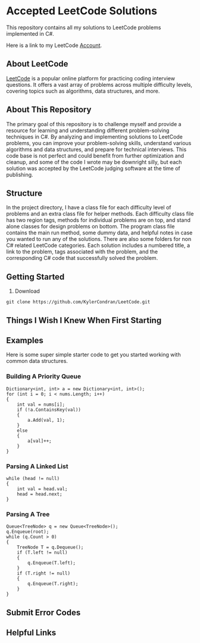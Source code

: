 # Accepted LeetCode Solutions

This repository contains all my solutions to LeetCode problems implemented in C#. 

Here is a link to my LeetCode [Account](https://leetcode.com/u/KylerCondran/).

## About LeetCode

[LeetCode](https://leetcode.com/) is a popular online platform for practicing coding interview questions. It offers a vast array of problems across multiple difficulty levels, covering topics such as algorithms, data structures, and more.

## About This Repository

The primary goal of this repository is to challenge myself and provide a resource for learning and understanding different problem-solving techniques in C#. By analyzing and implementing solutions to LeetCode problems, you can improve your problem-solving skills, understand various algorithms and data structures, and prepare for technical interviews. This code base is not perfect and could benefit from further optimization and cleanup, and some of the code I wrote may be downright silly, but each solution was accepted by the LeetCode judging software at the time of publishing.

## Structure

In the project directory, I have a class file for each difficulty level of problems and an extra class file for helper methods. Each difficulty class file has two region tags, methods for individual problems are on top, and stand alone classes for design problems on bottom. The program class file contains the main run method, some dummy data, and helpful notes in case you wanted to run any of the solutions. There are also some folders for non C# related LeetCode categories. Each solution includes a numbered title, a link to the problem, tags associated with the problem, and the corresponding C# code that successfully solved the problem.

## Getting Started

1. Download
```
git clone https://github.com/KylerCondran/LeetCode.git
```

## Things I Wish I Knew When First Starting

## Examples

Here is some super simple starter code to get you started working with common data structures.

### Building A Priority Queue
```
Dictionary<int, int> a = new Dictionary<int, int>();
for (int i = 0; i < nums.Length; i++)
{
    int val = nums[i];
    if (!a.ContainsKey(val))
    {
        a.Add(val, 1);
    }
    else
    {
        a[val]++;
    }
}
```
### Parsing A Linked List
```
while (head != null)
{
    int val = head.val;
    head = head.next;
}
```
### Parsing A Tree
```
Queue<TreeNode> q = new Queue<TreeNode>();
q.Enqueue(root);
while (q.Count > 0)
{
    TreeNode T = q.Dequeue();
    if (T.left != null)
    {
        q.Enqueue(T.left);
    }
    if (T.right != null)
    {
        q.Enqueue(T.right);
    }
}
```

## Submit Error Codes

## Helpful Links
